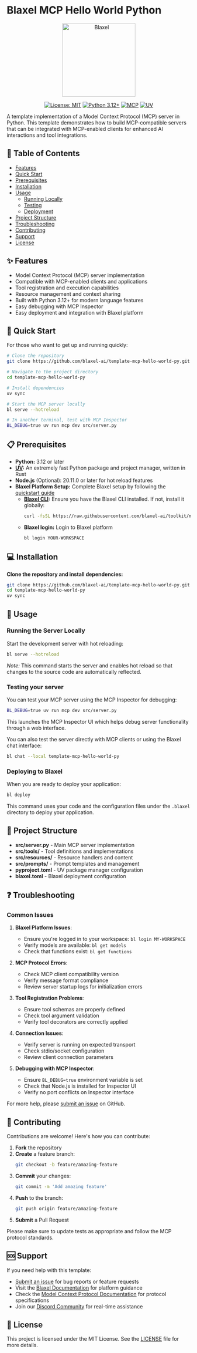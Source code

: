 # Blaxel MCP Hello World Python

<p align="center">
  <img src="https://blaxel.ai/logo.png" alt="Blaxel" width="200"/>
</p>

<div align="center">

[![License: MIT](https://img.shields.io/badge/License-MIT-yellow.svg)](https://opensource.org/licenses/MIT)
[![Python 3.12+](https://img.shields.io/badge/python-3.12+-blue.svg)](https://www.python.org/downloads/)
[![MCP](https://img.shields.io/badge/MCP-enabled-brightgreen.svg)](https://modelcontextprotocol.io/)
[![UV](https://img.shields.io/badge/UV-package_manager-blue.svg)](https://github.com/astral-sh/uv)

</div>

A template implementation of a Model Context Protocol (MCP) server in Python. This template demonstrates how to build MCP-compatible servers that can be integrated with MCP-enabled clients for enhanced AI interactions and tool integrations.

## 📑 Table of Contents

- [Features](#features)
- [Quick Start](#quick-start)
- [Prerequisites](#prerequisites)
- [Installation](#installation)
- [Usage](#usage)
  - [Running Locally](#running-the-server-locally)
  - [Testing](#testing-your-server)
  - [Deployment](#deploying-to-blaxel)
- [Project Structure](#project-structure)
- [Troubleshooting](#troubleshooting)
- [Contributing](#contributing)
- [Support](#support)
- [License](#license)

## ✨ Features

- Model Context Protocol (MCP) server implementation
- Compatible with MCP-enabled clients and applications
- Tool registration and execution capabilities
- Resource management and context sharing
- Built with Python 3.12+ for modern language features
- Easy debugging with MCP Inspector
- Easy deployment and integration with Blaxel platform

## 🚀 Quick Start

For those who want to get up and running quickly:

```bash
# Clone the repository
git clone https://github.com/blaxel-ai/template-mcp-hello-world-py.git

# Navigate to the project directory
cd template-mcp-hello-world-py

# Install dependencies
uv sync

# Start the MCP server locally
bl serve --hotreload

# In another terminal, test with MCP Inspector
BL_DEBUG=true uv run mcp dev src/server.py
```

## 📋 Prerequisites

- **Python:** 3.12 or later
- **[UV](https://github.com/astral-sh/uv):** An extremely fast Python package and project manager, written in Rust
- **Node.js** (Optional): 20.11.0 or later for hot reload features
- **Blaxel Platform Setup:** Complete Blaxel setup by following the [quickstart guide](https://docs.blaxel.ai/Get-started#quickstart)
  - **[Blaxel CLI](https://docs.blaxel.ai/Get-started):** Ensure you have the Blaxel CLI installed. If not, install it globally:
    ```bash
    curl -fsSL https://raw.githubusercontent.com/blaxel-ai/toolkit/main/install.sh | BINDIR=/usr/local/bin sudo -E sh
    ```
  - **Blaxel login:** Login to Blaxel platform
    ```bash
    bl login YOUR-WORKSPACE
    ```

## 💻 Installation

**Clone the repository and install dependencies:**

```bash
git clone https://github.com/blaxel-ai/template-mcp-hello-world-py.git
cd template-mcp-hello-world-py
uv sync
```

## 🔧 Usage

### Running the Server Locally

Start the development server with hot reloading:

```bash
bl serve --hotreload
```

_Note:_ This command starts the server and enables hot reload so that changes to the source code are automatically reflected.

### Testing your server

You can test your MCP server using the MCP Inspector for debugging:

```bash
BL_DEBUG=true uv run mcp dev src/server.py
```

This launches the MCP Inspector UI which helps debug server functionality through a web interface.

You can also test the server directly with MCP clients or using the Blaxel chat interface:

```bash
bl chat --local template-mcp-hello-world-py
```

### Deploying to Blaxel

When you are ready to deploy your application:

```bash
bl deploy
```

This command uses your code and the configuration files under the `.blaxel` directory to deploy your application.

## 📁 Project Structure

- **src/server.py** - Main MCP server implementation
- **src/tools/** - Tool definitions and implementations
- **src/resources/** - Resource handlers and content
- **src/prompts/** - Prompt templates and management
- **pyproject.toml** - UV package manager configuration
- **blaxel.toml** - Blaxel deployment configuration

## ❓ Troubleshooting

### Common Issues

1. **Blaxel Platform Issues**:
   - Ensure you're logged in to your workspace: `bl login MY-WORKSPACE`
   - Verify models are available: `bl get models`
   - Check that functions exist: `bl get functions`

2. **MCP Protocol Errors**:
   - Check MCP client compatibility version
   - Verify message format compliance
   - Review server startup logs for initialization errors

3. **Tool Registration Problems**:
   - Ensure tool schemas are properly defined
   - Check tool argument validation
   - Verify tool decorators are correctly applied

4. **Connection Issues**:
   - Verify server is running on expected transport
   - Check stdio/socket configuration
   - Review client connection parameters

5. **Debugging with MCP Inspector**:
   - Ensure `BL_DEBUG=true` environment variable is set
   - Check that Node.js is installed for Inspector UI
   - Verify no port conflicts on Inspector interface

For more help, please [submit an issue](https://github.com/blaxel-templates/template-mcp-hello-world-py/issues) on GitHub.

## 👥 Contributing

Contributions are welcome! Here's how you can contribute:

1. **Fork** the repository
2. **Create** a feature branch:
   ```bash
   git checkout -b feature/amazing-feature
   ```
3. **Commit** your changes:
   ```bash
   git commit -m 'Add amazing feature'
   ```
4. **Push** to the branch:
   ```bash
   git push origin feature/amazing-feature
   ```
5. **Submit** a Pull Request

Please make sure to update tests as appropriate and follow the MCP protocol standards.

## 🆘 Support

If you need help with this template:

- [Submit an issue](https://github.com/blaxel-templates/template-mcp-hello-world-py/issues) for bug reports or feature requests
- Visit the [Blaxel Documentation](https://docs.blaxel.ai) for platform guidance
- Check the [Model Context Protocol Documentation](https://modelcontextprotocol.io/) for protocol specifications
- Join our [Discord Community](https://discord.gg/G3NqzUPcHP) for real-time assistance

## 📄 License

This project is licensed under the MIT License. See the [LICENSE](LICENSE) file for more details.
